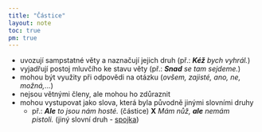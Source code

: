 ```yaml
---
title: "Částice"
layout: note
toc: true
pm: true
---
```

- uvozují sampstatné věty a naznačují jejich druh (př.: _**Kéž** bych vyhrál._)
- vyjadřují postoj mluvčího ke stavu věty (př.: _**Snad** se tam sejdeme._)
- mohou být využity při odpovědi na otázku (_ovšem, zajisté, ano, ne, možná,..._)
- nejsou větnými členy, ale mohou ho zdůraznit
- mohou vystupovat jako slova, která byla původně jinými slovními druhy
    - př.: _**Ale** to jsou nám hosté._ (částice) **X** _Mám nůž, **ale** nemám pistoli._ (jiný slovní druh - [spojka](/notes/school/czech/czech-grammar/morphology/conjunctions))